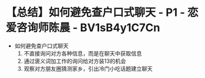 # 【总结】如何避免查户口式聊天 - P1 - 恋爱咨询师陈晨 - BV1sB4y1C7Cn

-   如何避免查户口式聊天
    1.  不直接询问对方各种信息，而是在聊天中获取信息
    2.  通过褒义词加工作的询问给对方装13的机会
    3.  观察对方朋友圈猜测家乡，引出冷门小吃话题建立聊天